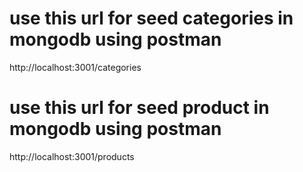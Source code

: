 # use this url for seed categories in mongodb using postman 
http://localhost:3001/categories

# use this url for seed product in mongodb using postman
http://localhost:3001/products
